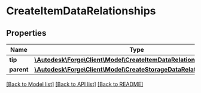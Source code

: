 # CreateItemDataRelationships

## Properties
Name | Type | Description | Notes
------------ | ------------- | ------------- | -------------
**tip** | [**\Autodesk\Forge\Client\Model\CreateItemDataRelationshipsTip**](CreateItemDataRelationshipsTip.md) |  | [optional] 
**parent** | [**\Autodesk\Forge\Client\Model\CreateStorageDataRelationshipsTarget**](CreateStorageDataRelationshipsTarget.md) |  | [optional] 

[[Back to Model list]](../README.md#documentation-for-models) [[Back to API list]](../README.md#documentation-for-api-endpoints) [[Back to README]](../README.md)


